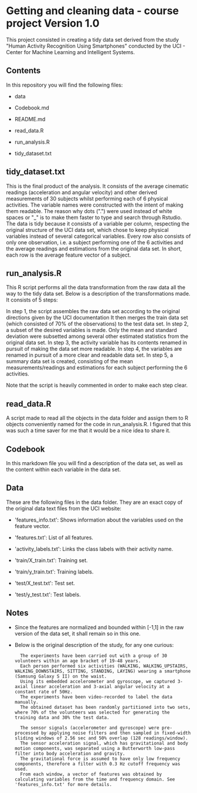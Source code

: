 Getting and cleaning data - course project
Version 1.0
===========================================

This project consisted in creating a tidy data set derived from the study "Human Activity Recognition Using Smartphones" conducted by the UCI - Center for Machine Learning and Intelligent Systems.

Contents
-----------

In this repository you will find the following files:

- data

- Codebook.md

- README.md

- read_data.R

- run_analysis.R

- tidy_dataset.txt


tidy_dataset.txt
-------------------

This is the final product of the analysis. It consists of the average cinematic readings (acceleration and angular velocity) and other derived measurements of 30 subjects whilst performing each of 6 physical activities.
The variable names were constructed with the intent of making them readable. The reason why dots (".") were used instead of white spaces or "_" is to make them faster to type and search through Rstudio.
The data is tidy because it consists of a variable per column, respecting the original structure of the UCI data set, which chose to keep physical variables instead of several categorical variables.
Every row also consists of only one observation, i.e. a subject performing one of the 6 activities and the average readings and estimations from the original data set. In short, each row is the average feature vector of a subject.



run_analysis.R
-----------------

This R script performs all the data transformation from the raw data all the way to the tidy data set. Below is a description of the transformations made. It consists of 5 steps:

In step 1, the script assembles the raw data set according to the original directions given by the UCI documentation It then merges the train data set (which consisted of 70% of the observations) to the test data set.
In step 2, a subset of the desired variables is made. Only the mean and standard deviation were subsetted among several other estimated statistics from the original data set.
In step 3, the activity variable has its contents renamed in pursuit of making the data set more readable.
In step 4, the variables are renamed in pursuit of a more clear and readable data set.
In step 5, a summary data set is created, consisting of the mean measurements/readings and estimations for each subject performing the 6 activities.

Note that the script is heavily commented in order to make each step clear.


read_data.R
---------------

A script made to read all the objects in the data folder and assign them to R objects conveniently named for the code in run_analysis.R.
I figured that this was such a time saver for me that it would be a nice idea to share it.


Codebook
-----------

In this markdown file you will find a description of the data set, as well as the content within each variable in the data set. 


Data
-----------

These are the following files in the data folder. They are an exact copy of the original data text files from the UCI website:

- 'features_info.txt': Shows information about the variables used on the feature vector.

- 'features.txt': List of all features.

- 'activity_labels.txt': Links the class labels with their activity name.

- 'train/X_train.txt': Training set.

- 'train/y_train.txt': Training labels.

- 'test/X_test.txt': Test set.

- 'test/y_test.txt': Test labels.

Notes
------
- Since the features are normalized and bounded within [-1,1] in the raw version of the data set, it shall remain so in this one.
- Below is the original description of the study, for any one curious:

		The experiments have been carried out with a group of 30 volunteers within an age bracket of 19-48 years. 
		Each person performed six activities (WALKING, WALKING_UPSTAIRS, WALKING_DOWNSTAIRS, SITTING, STANDING, LAYING) wearing a smartphone (Samsung Galaxy S II) on the waist. 
		Using its embedded accelerometer and gyroscope, we captured 3-axial linear acceleration and 3-axial angular velocity at a constant rate of 50Hz. 
		The experiments have been video-recorded to label the data manually. 
		The obtained dataset has been randomly partitioned into two sets, where 70% of the volunteers was selected for generating the training data and 30% the test data. 

		The sensor signals (accelerometer and gyroscope) were pre-processed by applying noise filters and then sampled in fixed-width sliding windows of 2.56 sec and 50% overlap (128 readings/window). 
		The sensor acceleration signal, which has gravitational and body motion components, was separated using a Butterworth low-pass filter into body acceleration and gravity.
		The gravitational force is assumed to have only low frequency components, therefore a filter with 0.3 Hz cutoff frequency was used. 
		From each window, a vector of features was obtained by calculating variables from the time and frequency domain. See 'features_info.txt' for more details. 
